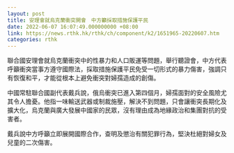 ```yaml
---
layout: post
title: 安理會就烏克蘭衝突開會　中方籲採取措施保護平民
date: 2022-06-07 16:07:49.000000000 +08:00
link: https://news.rthk.hk/rthk/ch/component/k2/1651965-20220607.htm
categories: rthk
---
```


聯合國安理會就烏克蘭衝突中的性暴力和人口販運等問題，舉行聽證會，中方代表呼籲衝突當事方遵守國際法，採取措施保護平民免受一切形式的暴力傷害，強調只有恢復和平，才能從根本上避免衝突對婦孺造成的創傷。

中國常駐聯合國副代表戴兵說，俄烏衝突已進入第四個月，婦孺面對的安全風險尤其令人擔憂。他指一味輸送武器或制裁施壓，解決不到問題，只會讓衝突長期化及擴大化，烏克蘭與廣大發展中國家的民眾，沒有理由成為地緣政治和集團對抗的受害者。

戴兵說中方呼籲立即展開國際合作，查明及懲治有關犯罪行為，堅決杜絕對婦女及兒童的二次傷害。

